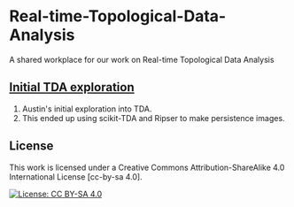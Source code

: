 # Real-time-Topological-Data-Analysis
A shared workplace for our work on Real-time Topological Data Analysis


## [Initial TDA exploration](Initial_TDA_exploration)
1. Austin's initial exploration into TDA.
2. This ended up using scikit-TDA and Ripser to make persistence images. 


## License

This work is licensed under a Creative Commons Attribution-ShareAlike 4.0 International License [cc-by-sa 4.0].

[![License: CC BY-SA 4.0](https://img.shields.io/badge/License-CC_BY--SA_4.0-lightgrey.svg)](https://creativecommons.org/licenses/by-sa/4.0/)

